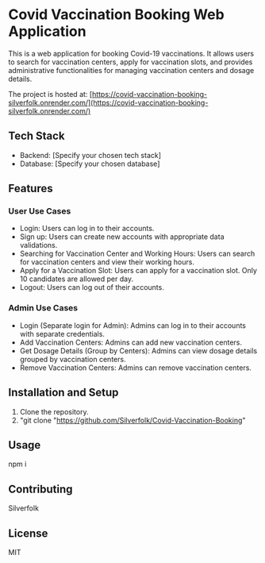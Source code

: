 # Covid Vaccination Booking Web Application

This is a web application for booking Covid-19 vaccinations. It allows users to search for vaccination centers, apply for vaccination slots, and provides administrative functionalities for managing vaccination centers and dosage details.

The project is hosted at: [https://covid-vaccination-booking-silverfolk.onrender.com/](https://covid-vaccination-booking-silverfolk.onrender.com/)

## Tech Stack

- Backend: [Specify your chosen tech stack]
- Database: [Specify your chosen database]

## Features

### User Use Cases

- Login: Users can log in to their accounts.
- Sign up: Users can create new accounts with appropriate data validations.
- Searching for Vaccination Center and Working Hours: Users can search for vaccination centers and view their working hours.
- Apply for a Vaccination Slot: Users can apply for a vaccination slot. Only 10 candidates are allowed per day.
- Logout: Users can log out of their accounts.

### Admin Use Cases

- Login (Separate login for Admin): Admins can log in to their accounts with separate credentials.
- Add Vaccination Centers: Admins can add new vaccination centers.
- Get Dosage Details (Group by Centers): Admins can view dosage details grouped by vaccination centers.
- Remove Vaccination Centers: Admins can remove vaccination centers.

## Installation and Setup

1. Clone the repository.
2. "git clone "https://github.com/Silverfolk/Covid-Vaccination-Booking"

## Usage

npm i 

## Contributing

Silverfolk

## License

MIT



